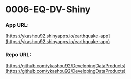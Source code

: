 # 0006-EQ-DV-Shiny

### App URL:  
[https://ykashou92.shinyapps.io/earthquake-app](https://ykashou92.shinyapps.io/earthquake-app)  
  
### Repo URL:  
[https://github.com/ykashou92/DevelopingDataProducts](https://github.com/ykashou92/DevelopingDataProducts)
